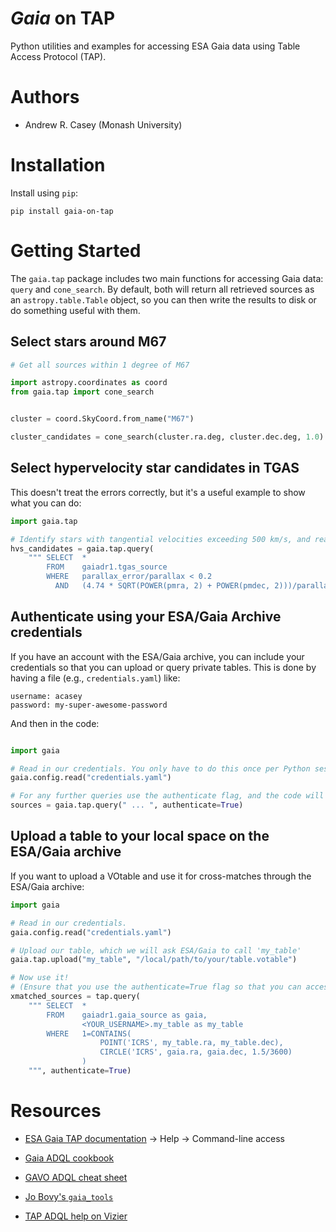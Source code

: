 *Gaia* on TAP
=============

Python utilities and examples for accessing ESA Gaia data using Table Access Protocol (TAP).


Authors
=======

 - Andrew R. Casey (Monash University)


Installation
============

Install using `pip`:

````
pip install gaia-on-tap
````

Getting Started
===============

The `gaia.tap` package includes two main functions for accessing Gaia data: `query` and `cone_search`.
By default, both will return all retrieved sources as an `astropy.table.Table` object, so you can then
write the results to disk or do something useful with them.


Select stars around M67
-----------------------

````python
# Get all sources within 1 degree of M67

import astropy.coordinates as coord
from gaia.tap import cone_search


cluster = coord.SkyCoord.from_name("M67")

cluster_candidates = cone_search(cluster.ra.deg, cluster.dec.deg, 1.0)
````


Select hypervelocity star candidates in TGAS
--------------------------------------------

This doesn't treat the errors correctly, but it's a useful example to show what you can do:

````python
import gaia.tap

# Identify stars with tangential velocities exceeding 500 km/s, and reasonable parallaxes
hvs_candidates = gaia.tap.query(
    """ SELECT  * 
        FROM    gaiadr1.tgas_source
        WHERE   parallax_error/parallax < 0.2
          AND   (4.74 * SQRT(POWER(pmra, 2) + POWER(pmdec, 2)))/parallax > 500 """)
````


Authenticate using your ESA/Gaia Archive credentials
----------------------------------------------------

If you have an account with the ESA/Gaia archive, you can include your credentials so that
you can upload or query private tables. This is done by having a file (e.g., `credentials.yaml`)
like:

````
username: acasey
password: my-super-awesome-password
````

And then in the code:
````python

import gaia

# Read in our credentials. You only have to do this once per Python session!
gaia.config.read("credentials.yaml")

# For any further queries use the authenticate flag, and the code will log you in automagically
sources = gaia.tap.query(" ... ", authenticate=True)
````


Upload a table to your local space on the ESA/Gaia archive
----------------------------------------------------------

If you want to upload a VOtable and use it for cross-matches through the ESA/Gaia archive:

````python
import gaia

# Read in our credentials. 
gaia.config.read("credentials.yaml")

# Upload our table, which we will ask ESA/Gaia to call 'my_table'
gaia.tap.upload("my_table", "/local/path/to/your/table.votable")

# Now use it!
# (Ensure that you use the authenticate=True flag so that you can access your private tables)
xmatched_sources = tap.query(
    """ SELECT  *
        FROM    gaiadr1.gaia_source as gaia,
                <YOUR_USERNAME>.my_table as my_table
        WHERE   1=CONTAINS(
                    POINT('ICRS', my_table.ra, my_table.dec),
                    CIRCLE('ICRS', gaia.ra, gaia.dec, 1.5/3600)
                )
    """, authenticate=True)
````


Resources
=========

- [ESA Gaia TAP documentation](https://gea.esac.esa.int/archive/) -> Help -> Command-line access

- [Gaia ADQL cookbook](https://gaia.ac.uk/science/gaia-data-release-1/adql-cookbook)

- [GAVO ADQL cheat sheet](http://docs.g-vo.org/adqlref/adqlref.pdf)

- [Jo Bovy's `gaia_tools`](https://github.com/jobovy/gaia_tools)

- [TAP ADQL help on Vizier](http://tapvizier.u-strasbg.fr/adql/help.html)
